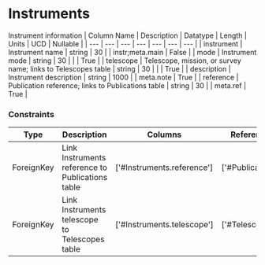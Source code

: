 # Instruments
Instrument information
| Column Name | Description | Datatype | Length | Units  | UCD | Nullable |
| --- | --- | --- | --- | --- | --- | --- |
| instrument | Instrument name | string | 30 |  | instr;meta.main | False |
| mode | Instrument mode | string | 30 |  |  | True |
| telescope | Telescope, mission, or survey name; links to Telescopes table | string | 30 |  |  | True |
| description | Instrument description | string | 1000 |  | meta.note | True |
| reference | Publication reference; links to Publications table | string | 30 |  | meta.ref | True |

### Constraints
| Type | Description | Columns | Referenced Columns |
| --- | --- | --- | --- |
| ForeignKey | Link Instruments reference to Publications table | ['#Instruments.reference'] | ['#Publications.reference'] |
| ForeignKey | Link Instruments telescope to Telescopes table | ['#Instruments.telescope'] | ['#Telescopes.telescope'] |

